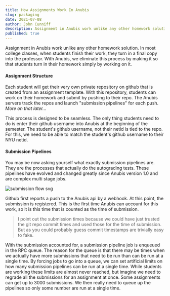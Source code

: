 ```yaml
---
title: How Assignments Work In Anubis  
slug: packaging 
date: 2021-07-08 
author: John Cunniff
description: Assignment in Anubis work unlike any other homework solution. In most college classes, when students finish their work, they turn in a final copy into the professor. With Anubis, we eliminate this process by making it so that students turn in their homework simply by working on it. 
published: true
---
```

Assignment in Anubis work unlike any other homework solution. In most college classes,
when students finish their work, they turn in a final copy into the professor. With Anubis,
we eliminate this process by making it so that students turn in their homework simply by
working on it.

#### Assignment Structure

Each student will get their very own private repository on github that is created from an
assignment template. With this repository, students can work on their homework and submit by
pushing to their repo. The Anubis servers track the repos and launch &quot;submission pipelines&quot;
for each push. *More on that later...*

This process is designed to be seamless. The only thing students need to do is enter their github
username into Anubis at the beginning of the semester. The student&apos;s github username, not their
netid
is tied to the repo. For this, we need to be able to match the student&apos;s github username to their
NYU netid.


#### Submission Pipelines

You may be now asking yourself what exactly submission pipelines are. They are the processes that
actually do the autograding tests. These pipelines have evolved and changed greatly since Anubis
version 1.0 and are complex multi stage jobs.

![submission flow svg](/api/public/static/b88665d8c43989e0)

Github first reports a push to the Anubis api by a webhook. At this point, the submission
is registered. This is
the first time Anubis can account for this work, so it is this time that is counted as the time of
submission.

 > I point out the submission times because we could have just trusted the git repo commit times and used
those for the time of submission. But as you could probably guess commit timestamps are trivially easy
to fake.

With the submission accounted for, a submission pipeline job is enqueued in the RPC queue. The
reason for the queue is that there may be times when we actually have more submissions that need
to be run than can be run at a single time. By forcing jobs to go into a queue, we can set artificial
limits on how many submission pipelines can be run at a single time. While students are working
these limits are almost never reached, but imagine we need to regrade all the submissions for
an assignment at once. Some assignments can get up to 3000 submissions. We then really need to
queue up the pipelines so only some number are run at a single time.